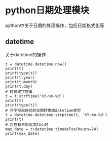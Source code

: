 # python日期处理模块
python中关于日期的处理操作，包括日期格式化等

## datetime
关于datetime的操作

    t = datetime.datetime.now()
    print(t)
    print(type(t))
    print(t.year)
    print(t.month)
    print(t.day)
    # 转换成字符串
    t = t.strftime('%Y-%m-%d')
    print(t)
    print(type(t))
    # 将字符串格式的日期转换成datetime类型
    t = datetime.datetime.strptime(t, '%Y-%m-%d')
    print(t)
    # 将原有日期添加24小时
    max_date = t+datetime.timedelta(hours=24)
    print(max_date)
